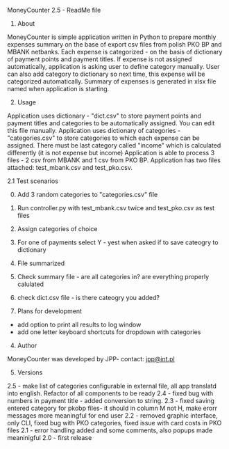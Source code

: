 MoneyCounter 2.5 - ReadMe file

1. About

MoneyCounter is simple application written in Python to prepare monthly expenses summary on the base of export csv files from polish PKO BP and MBANK netbanks. 
Each expense is categorized - on the basis of dictionary of payment points and payment titles. 
If expense is not assigned automatically, application is asking user to define category manually. 
User can also add category to dictionary so next time, this expense will be categorized automatically. 
Summary of expenses is generated in xlsx file named when application is starting.

2. Usage

Application uses dictionary - "dict.csv" to store payment points and payment titles and categories to be automatically assigned. You can edit this file manually.
Application uses dictionary of categories - "categories.csv" to store categories to which each expense can be assigned. There must be last category called "income" which is calculated differently (it is not expense but income)
Application is able to process 3 files - 2 csv from MBANK and 1 csv from PKO BP. 
Application has two  files attached: test_mbank.csv and test_pko.csv. 

2.1 Test scenarios

0. Add 3 random categories to "categories.csv" file
1. Run controller.py with test_mbank.csv twice and test_pko.csv as test files
2. Assign categories of choice
3. For one of payments select Y - yest when asked if to save cateogry to dictionary
4. File summarized
5. Check summary file - are all categories in? are everything properly calulated
6. check dict.csv file - is there cateogry you added?

3. Plans for development

- add option to print all results to log window
- add one letter keyboard shortcuts for dropdown with categories

4. Author

MoneyCounter was developed by JPP- contact: jpp@int.pl

5. Versions

2.5 - make list of categories configurable in external file, all app translatd into english. Refactor of all components to be ready
2.4 - fixed bug with numbers in payment title - added conversion to string.
2.3 - fixed saving entered category for pkobp files-  it should in column M not H, make erorr messages more meaningful for end user
2.2 - removed graphic interface, only CLI, fixed bug with PKO categories, fixed issue with card costs in PKO files
2.1 - error handling added and some comments, also popups made meaninigful
2.0 - first release
